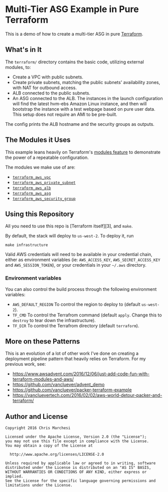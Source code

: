 # Multi-Tier ASG Example in Pure Terraform

This is a demo of how to create a multi-tier ASG in pure [Terraform][1].

[1]: https://terraform.io

## What's in It

The `terraform/` directory contains the basic code, utilizing external modules,
to:

 * Create a VPC with public subnets.
 * Create private subnets, matching the public subnets' availability zones, with
   NAT for outbound access.
 * ALB connected to the public subnets.
 * An ASG connected to the ALB. The instances in the launch configuration will
   find the latest hvm-ebs Amazon Linux instance, and then will bootstrap the
   instance with a test webpage based on pure user data. This setup does not
   require an AMI to be pre-built.

The config prints the ALB hostname and the security groups as outputs.

## The Modules it Uses

This example leans heavily on Terraform's [modules feature][2] to demonstrate
the power of a repeatable configuration.

[2]: https://www.terraform.io/docs/modules/index.html

The modules we make use of are:
 
 * [`terraform_aws_vpc`](https://github.com/paybyphone/terraform_aws_vpc)
 * [`terraform_aws_private_subnet`](https://github.com/paybyphone/terraform_aws_private_subnet)
 * [`terraform_aws_alb`](https://github.com/paybyphone/terraform_aws_alb)
 * [`terraform_aws_asg`](https://github.com/paybyphone/terraform_aws_asg)
 * [`terraform_aws_security_group`](https://github.com/paybyphone/terraform_aws_security_group)


## Using this Repository

All you need to use this repo is [Terraform itself][3], and `make`.

By default, the stack will deploy to `us-west-2`. To deploy it, run

```
make infrastructure
```

Valid AWS credentials will need to be available in your credential chain, either
as environment variables (ie: `AWS_ACCESS_KEY`, `AWS_SECRET_ACCESS_KEY` and
`AWS_SESSION_TOKEN`), or your credentials in your `~/.aws` directory.

### Environment variables

You can also control the build process through the following environment
variables:

 * `AWS_DEFAULT_REGION` To control the region to deploy to (default
   `us-west-2`).
 * `TF_CMD` To control the Terrafrom command (default `apply`. Change this to
   `destroy` to tear down the infrastructure).
 * `TF_DIR` To control the Terrafrom directory (default `terraform`).

## More on these Patterns

This is an evolution of a lot of other work I've done on creating a deployment
pipeline pattern that heavily relies on Terraform. For my previous work, see:

 * https://www.awsadvent.com/2016/12/06/just-add-code-fun-with-terraform-modules-and-aws/
 * https://github.com/vancluever/advent_demo
 * https://github.com/vancluever/packer-terraform-example
 * https://vancluevertech.com/2016/02/02/aws-world-detour-packer-and-terraform/

## Author and License

```
Copyright 2016 Chris Marchesi

Licensed under the Apache License, Version 2.0 (the "License");
you may not use this file except in compliance with the License.
You may obtain a copy of the License at

  http://www.apache.org/licenses/LICENSE-2.0

Unless required by applicable law or agreed to in writing, software
distributed under the License is distributed on an "AS IS" BASIS,
WITHOUT WARRANTIES OR CONDITIONS OF ANY KIND, either express or implied.
See the License for the specific language governing permissions and
limitations under the License.
```
